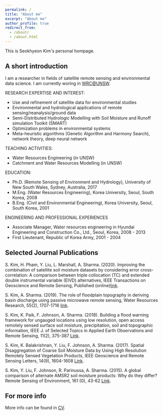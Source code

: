 ```yaml
---
permalink: /
title: "About me"
excerpt: "About me"
author_profile: true
redirect_from: 
  - /about/
  - /about.html
---
```


This is Seokhyeon Kim's personal hompage. 

## A short introduction
I am a researcher in fields of satellite remote sensing and environmental data science. I am currently woring in [WRC@UNSW](https://www.wrc.unsw.edu.au/).

RESEARCH EXPERTISE AND INTEREST: 
* Use and refinement of satellite data for environmental studies
* Environmental and hydrological applications of remote sensing/reanalysis/ground data
* Semi-Distributed Hydrologic Modelling with Soil Moisture and Runoff simulation Toolkit (SMART)
* Optimization problems in environmental systems
* Meta-heuristic algorithms (Genetic Algorithm and Harmony Search), network theory, deep neural network

TEACHING ACTIVITIES: 
* Water Resources Engineering (in UNSW)
* Catchment and Water Resources Modelling (in UNSW)

EDUCATION: 
* Ph.D. (Remote Sensing of Environment and Hydrology), University of New South Wales, Sydney, Australia, 2017
* M.Eng. (Water Resources Engineering), Korea University, Seoul, South Korea, 2008
* B.Eng. (Civil and Environmental Engineering), Korea University, Seoul, South Korea, 2001

ENGINEERING AND PROFESSIONAL EXPERIENCES
* Associate Manager, Water resources engineering in Hyundai Engineering and Construction Co., Ltd., Seoul, Korea, 2008 - 2013
* First Lieutenant, Republic of Korea Army, 2001 - 2004

## Selected Journal Publications
S. Kim, H. Pham, Y. Liu, L. Marshall, A. Sharma. (2020). Improving the combination of satellite soil moisture datasets by considering error cross-correlation: A comparison between triple collocation (TC) and extended double instrumental variable (EIVD) alternatives, IEEE Transactions on Geoscience and Remote Sensing, Published (online)[link](https://ieeexplore.ieee.org/document/9246707).

S. Kim, A. Sharma. (2019). The role of floodplain topography in deriving basin discharge using passive microwave remote sensing, Water Resources Research, 55(2), 1707-1716 [link](https://agupubs.onlinelibrary.wiley.com/doi/abs/10.1029/2018WR023627).

S. Kim, K. Paik, F. Johnson, A. Sharma. (2018). Building a flood warning framework for ungauged locations using low resolution, open access remotely sensed surface soil moisture, precipitation, soil and topographic information, IEEE J. of Selected Topics in Applied Earth Observations and Remote Sensing, 11(2), 375-387 [Link](https://ieeexplore.ieee.org/abstract/document/8276238/).

S. Kim, K. Balakrishnan, Y. Liu, F. Johnson, A. Sharma. (2017). Spatial Disaggregation of Coarse Soil Moisture Data by Using High Resolution Remotely Sensed Vegetation Products, IEEE Geoscience and Remote Sensing Letters, 14(9), 1604-1608 [Link](https://ieeexplore.ieee.org/abstract/document/7999216).

S. Kim, Y. Liu, F. Johnson, R. Parinussa, A. Sharma. (2015). A global comparison of alternate AMSR2 soil moisture products: Why do they differ? Remote Sensing of Environment, 161 (0), 43-62 [Link](https://www.sciencedirect.com/science/article/pii/S0034425715000486).


## For more info
More info can be found in [CV](https://steelpl.github.io/cv/).